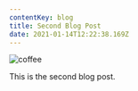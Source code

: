 ```yaml
---
contentKey: blog
title: Second Blog Post
date: 2021-01-14T12:22:38.169Z
---
```

![coffee](/img/coffee.jpg "coffee bean")

This is the second blog post.